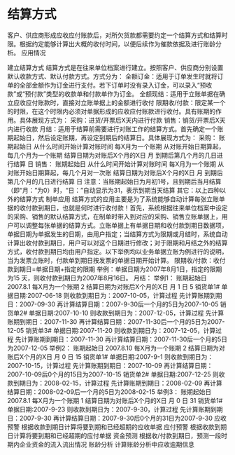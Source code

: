 # 结算方式

客户、供应商形成应收应付账款后，对所欠货款都需要约定一个结算方式和结算时限。根据约定能够计算出大概的收付时间，以便后续作为催款依据及进行账龄分析。
应用情况

建立结算方式
结算方式是在往来单位档案进行建立。按照客户、供应商分别设置默认收款方式、默认付款方式。方式分为：
全额订金：适用于订单发生时就将订单的全部金额作为订金进行支付。若下订单时没有录入订金，可以录入“预收款”或“预付款”类型的收款单和付款单作为订金。
全额现结：适用于立账单据在确立应收应付账款时，直接对立账单据上的金额进行收付
限期收/付款：限定某一个的时限，在这个时限内必须对单据形成的应收应付账款进行收付。具有账期的作用。具体展现方式为：
采购：进货/开票后X天内进行付款
销售：销货/开票后X天内进行收款
月结：适用于结算前需要进行对账工作的结算方式。首先确定一个账期起始日，然后设定账期，再设定到期后的结算日。具体展现方式为：
采购：
账期起始日	从什么时间开始计算对账时间
每X月为一个账期
从对账开始日期算起，每几个月为一个账期
结算日期为对账后X个月的X日
月
到期后第几个月的几日进行结算
日
销售：
账期起始日	从什么时间开始计算对账时间
每X月为一个账期
从对账开始日期算起，每几个月对一次账
结算日期为对账后X个月的X日
月
到期后第几个月的几日进行结算
日
注意：当账期起始日为月初1号，且到期后当月结算（即“月：”为0）时，“日：”自动显示为31，表示到期当天结算
其它：以上四种以外的结算方式
制单应用
结算方式的应用主要是为了系统能够自动计算每张立账单据的收付款到期日，也就是何时进行收付款！首先，系统根据往来单位档案中设定的采购、销售的默认结算方式，在制单时带入到对应的采购、销售立账单据上，用户可以调整每张单据的结算方式。立账单据上有单据日期和收付款到期日数据项，单据日期为单据发生的日期，由用户指定；当结算方式为限期或月结时，系统自动计算出收付款到期日，用户可以对这个日期进行修改；对于限期和月结之外的结算方式，收付款到期日均由用户指定。以下举例均以业务单据立账为例进行的说明，当为发票立账时，付款单到期日按发票的单据日期开始计算。
限期收/付款：收付款到期日=单据日期+指定的限期
举例：单据日期为2007年8月1日，指定的限期为15 天，则收付款到期日为2007年8月16日。
月结：
举例1：
账期起始日	2007.8.1
每X月为一个账期	2
结算日期为对账后X个月的X日
月	1
日	5
销货单1# 单据日期:2007-06-18 则收款到期日为：2007-10-05，计算过程
先计算账期到期日：2007-09-30
再计算结算日期：2007-9-30后一个月的5日为2007-10-05
销货单2# 单据日期:2007-10-10 则收款到期日为：2007-12-05，计算过程
先计算账期到期日：2007-11-30
再计算结算日期：2007-11-30后一个月的5日为2007-12-05
销货单3# 单据日期:2007-11-20 则收款到期日为：2007-12-05，计算过程
先计算账期到期日：2007-11-30
再计算结算日期：2007-11-30后一个月的5日为2007-12-05
举例2：
账期起始日	2007.8.10
每X月为一个账期	2
结算日期为对账后X个月的X日
月	0
日	15
销货单1# 单据日期:2007-9-1 则收款到期日为：2007-10-15，计算过程
先计算账期到期日：2007-10-09
再计算结算日期：2007-10-09后0个月的15日为2007-10-15
销货单2# 单据日期:2007-12-25 则收款到期日为：2008-02-15，计算过程
先计算账期到期日：2008-02-09
再计算结算日期：2008-02-09后一个月的5日为2008-02-15
举例3：
账期起始日	2007.8.1
每X月为一个账期	1
结算日期为对账后X个月的X日
月	0
日	31
销货单1# 单据日期:2007-9-23 则收款到期日为：2007-9-30，计算过程
先计算账期到期日：2007-9-30
再计算结算日期：2007-9-30后0个月的31日为2007-9-30
应收预警
根据收款到期日计算将要到期和已经超期的应收单据
应付预警
根据收款到期日计算将要到期和已经超期的应付单据
资金预测
根据收/付款到期日，预测一段时期内企业资金的流入流出情况
账龄分析
计算账龄分析中应收逾期信息
